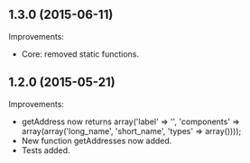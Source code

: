 1.3.0 (2015-06-11)
--
Improvements:
* Core: removed static functions.

1.2.0 (2015-05-21)
--
Improvements:
* getAddress now returns array('label' => '', 'components' => array(array('long_name', 'short_name', 'types' => array())));
* New function getAddresses now added.
* Tests added.
